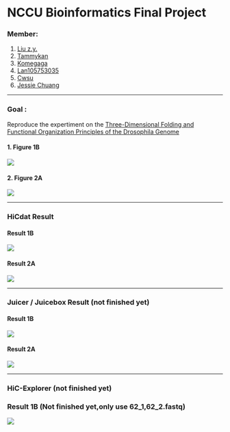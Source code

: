 # NCCU Bioinformatics Final Project

### Member:
1. [Liu z.y.](https://github.com/yad50968)
2. [Tammykan](https://github.com/tammykan)
3. [Komegaga](https://github.com/Komegaga)
4. [Lan105753035](https://github.com/Lan105753035)
5. [Cwsu](https://github.com/cwsu)
6. [Jessie Chuang](https://github.com/jessie-chuang)

---------

### Goal : 
Reproduce the expertiment on the [Three-Dimensional Folding and Functional Organization Principles of the Drosophila Genome](http://admbio.ccu.edu.tw/new/seminar_pdf/1002/Three-dimensional.pdf)  

#### 1. Figure 1B
![](https://github.com/yad50968/NCCU_Bioinformatics_Final/blob/master/paper_1B.png)
#### 2. Figure 2A 
![](https://github.com/yad50968/NCCU_Bioinformatics_Final/blob/master/paper_2A.png)

---------
### HiCdat Result
#### Result 1B
![](https://github.com/yad50968/NCCU_Bioinformatics_Final/blob/master/HiCdat_1B.png)
#### Result 2A
![](https://github.com/yad50968/NCCU_Bioinformatics_Final/blob/master/HiCdat_2A.png)

---------
### Juicer / Juicebox Result (not finished yet)
#### Result 1B
![](https://github.com/yad50968/NCCU_Bioinformatics_Final/blob/master/Juicebox_1B.png)
#### Result 2A
![](https://github.com/yad50968/NCCU_Bioinformatics_Final/blob/master/Juicebox_2A.png)

---------
### HiC-Explorer (not finished yet)
### Result 1B (Not finished yet,only use 62_1,62_2.fastq)
![](https://github.com/yad50968/NCCU_Bioinformatics_Final/blob/master/HiC-Explorer_1b.jpg)
